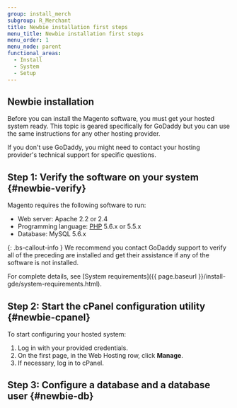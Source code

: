 ```yaml
---
group: install_merch
subgroup: R_Merchant
title: Newbie installation first steps
menu_title: Newbie installation first steps
menu_order: 1
menu_node: parent
functional_areas:
  - Install
  - System
  - Setup
---
```


## Newbie installation

Before you can install the Magento software, you must get your hosted system ready. This topic is geared specifically for GoDaddy but you can use the same instructions for any other hosting provider.

If you don't use GoDaddy, you might need to contact your hosting provider's technical support for specific questions.

## Step 1: Verify the software on your system {#newbie-verify}

Magento requires the following software to run:

* Web server: Apache 2.2 or 2.4
* Programming language: [PHP](https://glossary.magento.com/php) 5.6.x or 5.5.x
* Database: MySQL 5.6.x

{: .bs-callout-info }
We recommend you contact GoDaddy support to verify all of the preceding are installed and get their assistance if any of the software is not installed.

For complete details, see [System requirements]({{ page.baseurl }}/install-gde/system-requirements.html).

## Step 2: Start the cPanel configuration utility {#newbie-cpanel}

To start configuring your hosted system:

1. Log in with your provided credentials.
1. On the first page, in the Web Hosting row, click **Manage**.
1. If necessary, log in to cPanel.

## Step 3: Configure a database and a database user {#newbie-db}

